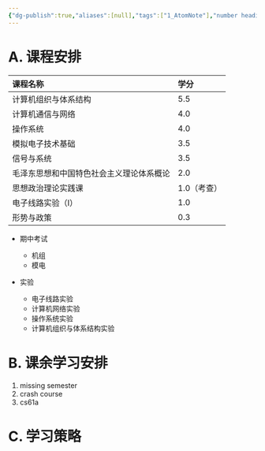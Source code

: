 ```yaml
---
{"dg-publish":true,"aliases":[null],"tags":["1_AtomNote"],"number headings":"auto, first-level 1, max 6, A.1.","Created-Date":"2024-01-23 18:38:45","Modified-Date":"2024-04-18 11:52:37","permalink":"/000_Personnal/000_Plans/2023-2024 第二学期学习规划/","dgPassFrontmatter":true}
---
```






# A. 课程安排

| 课程名称 | 学分 |
| :--- | :--- |
| 计算机组织与体系结构 | 5.5 |
| 计算机通信与网络 | 4.0 |
| 操作系统 | 4.0 |
| 模拟电子技术基础 | 3.5 |
| 信号与系统 | 3.5 |
| 毛泽东思想和中国特色社会主义理论体系概论 | 2.0 |
| 思想政治理论实践课 | 1.0（考查） |
| 电子线路实验（Ⅰ） | 1.0 |
| 形势与政策 | 0.3 |
- 期中考试
	- 机组
	- 模电

- 实验
	- 电子线路实验
	- 计算机网络实验
	- 操作系统实验
	- 计算机组织与体系结构实验



# B. 课余学习安排

1. missing semester
2. crash course
3. cs61a

# C. 学习策略


